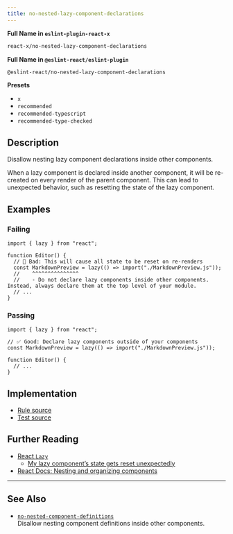 ```yaml
---
title: no-nested-lazy-component-declarations
---
```


**Full Name in `eslint-plugin-react-x`**

```sh copy
react-x/no-nested-lazy-component-declarations
```

**Full Name in `@eslint-react/eslint-plugin`**

```sh copy
@eslint-react/no-nested-lazy-component-declarations
```

**Presets**

- `x`
- `recommended`
- `recommended-typescript`
- `recommended-type-checked`

## Description

Disallow nesting lazy component declarations inside other components.

When a lazy component is declared inside another component, it will be re-created on every render of the parent component. This can lead to unexpected behavior, such as resetting the state of the lazy component.

## Examples

### Failing

```tsx
import { lazy } from "react";

function Editor() {
  // 🔴 Bad: This will cause all state to be reset on re-renders
  const MarkdownPreview = lazy(() => import("./MarkdownPreview.js"));
  //    ^^^^^^^^^^^^^^^
  //    - Do not declare lazy components inside other components. Instead, always declare them at the top level of your module.
  // ...
}
```

### Passing

```tsx
import { lazy } from "react";

// ✅ Good: Declare lazy components outside of your components
const MarkdownPreview = lazy(() => import("./MarkdownPreview.js"));

function Editor() {
  // ...
}
```

## Implementation

- [Rule source](https://github.com/Rel1cx/eslint-react/tree/main/packages/plugins/eslint-plugin-react-x/src/rules/no-nested-lazy-component-declarations.ts)
- [Test source](https://github.com/Rel1cx/eslint-react/tree/main/packages/plugins/eslint-plugin-react-x/src/rules/no-nested-lazy-component-declarations.spec.ts)

## Further Reading

- [React `Lazy`](https://react.dev/reference/react/lazy)
  - [My lazy component’s state gets reset unexpectedly](https://react.dev/reference/react/lazy#my-lazy-components-state-gets-reset-unexpectedly)
- [React Docs: Nesting and organizing components](https://react.dev/learn/your-first-component#nesting-and-organizing-components)

---

## See Also

- [`no-nested-component-definitions`](./no-nested-component-definitions.md)\
  Disallow nesting component definitions inside other components.
